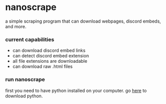 # nanoscrape
a simple scraping program that can download webpages, discord embeds, and more.

### current capabilities

- can download discord embed links
- can detect discord embed extension
- all file extensions are downloadable
- can download raw .html files

### run nanoscrape

first you need to have python installed on your computer. go [here](https://python.org/download) to download python.

